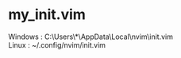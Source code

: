 # my_init.vim

Windows : C:\Users\\*\AppData\Local\nvim\init.vim
<br>
Linux : ~/.config/nvim/init.vim
